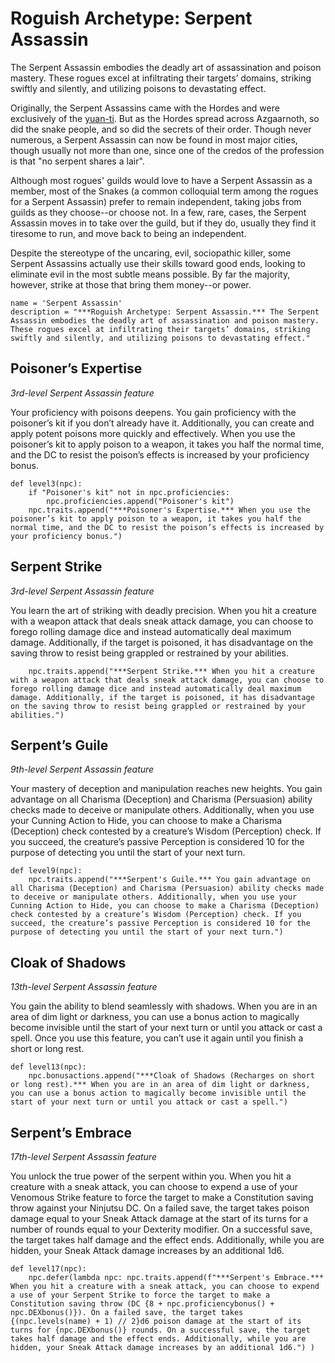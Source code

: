# Roguish Archetype: Serpent Assassin
The Serpent Assassin embodies the deadly art of assassination and poison mastery. These rogues excel at infiltrating their targets’ domains, striking swiftly and silently, and utilizing poisons to devastating effect. 

Originally, the Serpent Assassins came with the Hordes and were exclusively of the [yuan-ti](../../Races/YuanTi.md). But as the Hordes spread across Azgaarnoth, so did the snake people, and so did the secrets of their order. Though never numerous, a Serpent Assassin can now be found in most major cities, though usually not more than one, since one of the credos of the profession is that "no serpent shares a lair". 

Although most rogues' guilds would love to have a Serpent Assassin as a member, most of the Snakes (a common colloquial term among the rogues for a Serpent Assassin) prefer to remain independent, taking jobs from guilds as they choose--or choose not. In a few, rare, cases, the Serpent Assassin moves in to take over the guild, but if they do, usually they find it tiresome to run, and move back to being an independent.

Despite the stereotype of the uncaring, evil, sociopathic killer, some Serpent Assassins actually use their skills toward good ends, looking to eliminate evil in the most subtle means possible. By far the majority, however, strike at those that bring them money--or power.

```
name = 'Serpent Assassin'
description = "***Roguish Archetype: Serpent Assassin.*** The Serpent Assassin embodies the deadly art of assassination and poison mastery. These rogues excel at infiltrating their targets’ domains, striking swiftly and silently, and utilizing poisons to devastating effect."
```

## Poisoner’s Expertise
*3rd-level Serpent Assassin feature*

Your proficiency with poisons deepens. You gain proficiency with the poisoner’s kit if you don’t already have it. Additionally, you can create and apply potent poisons more quickly and effectively. When you use the poisoner’s kit to apply poison to a weapon, it takes you half the normal time, and the DC to resist the poison’s effects is increased by your proficiency bonus.

```
def level3(npc):
    if "Poisoner's kit" not in npc.proficiencies:
        npc.proficiencies.append("Poisoner's kit")
    npc.traits.append("***Poisoner's Expertise.*** When you use the poisoner’s kit to apply poison to a weapon, it takes you half the normal time, and the DC to resist the poison’s effects is increased by your proficiency bonus.")
```

## Serpent Strike
*3rd-level Serpent Assassin feature*

You learn the art of striking with deadly precision. When you hit a creature with a weapon attack that deals sneak attack damage, you can choose to forego rolling damage dice and instead automatically deal maximum damage. Additionally, if the target is poisoned, it has disadvantage on the saving throw to resist being grappled or restrained by your abilities.

```
    npc.traits.append("***Serpent Strike.*** When you hit a creature with a weapon attack that deals sneak attack damage, you can choose to forego rolling damage dice and instead automatically deal maximum damage. Additionally, if the target is poisoned, it has disadvantage on the saving throw to resist being grappled or restrained by your abilities.")
```

## Serpent’s Guile
*9th-level Serpent Assassin feature*

Your mastery of deception and manipulation reaches new heights. You gain advantage on all Charisma (Deception) and Charisma (Persuasion) ability checks made to deceive or manipulate others. Additionally, when you use your Cunning Action to Hide, you can choose to make a Charisma (Deception) check contested by a creature’s Wisdom (Perception) check. If you succeed, the creature’s passive Perception is considered 10 for the purpose of detecting you until the start of your next turn.

```
def level9(npc):
    npc.traits.append("***Serpent's Guile.*** You gain advantage on all Charisma (Deception) and Charisma (Persuasion) ability checks made to deceive or manipulate others. Additionally, when you use your Cunning Action to Hide, you can choose to make a Charisma (Deception) check contested by a creature’s Wisdom (Perception) check. If you succeed, the creature’s passive Perception is considered 10 for the purpose of detecting you until the start of your next turn.")
```

## Cloak of Shadows
*13th-level Serpent Assassin feature*

You gain the ability to blend seamlessly with shadows. When you are in an area of dim light or darkness, you can use a bonus action to magically become invisible until the start of your next turn or until you attack or cast a spell. Once you use this feature, you can’t use it again until you finish a short or long rest.

```
def level13(npc):
    npc.bonusactions.append("***Cloak of Shadows (Recharges on short or long rest).*** When you are in an area of dim light or darkness, you can use a bonus action to magically become invisible until the start of your next turn or until you attack or cast a spell.")    
```

## Serpent’s Embrace
*17th-level Serpent Assassin feature*

You unlock the true power of the serpent within you. When you hit a creature with a sneak attack, you can choose to expend a use of your Venomous Strike feature to force the target to make a Constitution saving throw against your Ninjutsu DC. On a failed save, the target takes poison damage equal to your Sneak Attack damage at the start of its turns for a number of rounds equal to your Dexterity modifier. On a successful save, the target takes half damage and the effect ends. Additionally, while you are hidden, your Sneak Attack damage increases by an additional 1d6.

```
def level17(npc):
    npc.defer(lambda npc: npc.traits.append(f"***Serpent's Embrace.*** When you hit a creature with a sneak attack, you can choose to expend a use of your Serpent Strike to force the target to make a Constitution saving throw (DC {8 + npc.proficiencybonus() + npc.DEXbonus()}). On a failed save, the target takes {(npc.levels(name) + 1) // 2}d6 poison damage at the start of its turns for {npc.DEXbonus()} rounds. On a successful save, the target takes half damage and the effect ends. Additionally, while you are hidden, your Sneak Attack damage increases by an additional 1d6.") )
```
